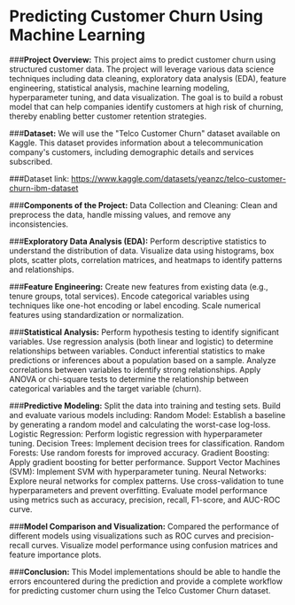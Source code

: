 # **Predicting Customer Churn Using Machine Learning**


###**Project Overview:**
This project aims to predict customer churn using structured customer data. The project will leverage various data science techniques including data cleaning, exploratory data analysis (EDA), feature engineering, statistical analysis, machine learning modeling, hyperparameter tuning, and data visualization. The goal is to build a robust model that can help companies identify customers at high risk of churning, thereby enabling better customer retention strategies.


###**Dataset:**
We will use the "Telco Customer Churn" dataset available on Kaggle. This dataset provides information about a telecommunication company's customers, including demographic details and services subscribed.

###Dataset link: https://www.kaggle.com/datasets/yeanzc/telco-customer-churn-ibm-dataset

###**Components of the Project:**
Data Collection and Cleaning:
Clean and preprocess the data, handle missing values, and remove any inconsistencies.


###**Exploratory Data Analysis (EDA):**
Perform descriptive statistics to understand the distribution of data.
Visualize data using histograms, box plots, scatter plots, correlation matrices, and heatmaps to identify patterns and relationships.


###**Feature Engineering:**
Create new features from existing data (e.g., tenure groups, total services).
Encode categorical variables using techniques like one-hot encoding or label encoding.
Scale numerical features using standardization or normalization.


###**Statistical Analysis:**
Perform hypothesis testing to identify significant variables.
Use regression analysis (both linear and logistic) to determine relationships between variables.
Conduct inferential statistics to make predictions or inferences about a population based on a sample.
Analyze correlations between variables to identify strong relationships.
Apply ANOVA or chi-square tests to determine the relationship between categorical variables and the target variable (churn).


###**Predictive Modeling:**
Split the data into training and testing sets.
Build and evaluate various models including:
Random Model: Establish a baseline by generating a random model and calculating the worst-case log-loss.
Logistic Regression: Perform logistic regression with hyperparameter tuning.
Decision Trees: Implement decision trees for classification.
Random Forests: Use random forests for improved accuracy.
Gradient Boosting: Apply gradient boosting for better performance.
Support Vector Machines (SVM): Implement SVM with hyperparameter tuning.
Neural Networks: Explore neural networks for complex patterns.
Use cross-validation to tune hyperparameters and prevent overfitting.
Evaluate model performance using metrics such as accuracy, precision, recall, F1-score, and AUC-ROC curve.

###**Model Comparison and Visualization:**
Compared  the performance of different models using visualizations such as ROC curves and precision-recall curves.
Visualize model performance using confusion matrices and feature importance plots.


###**Conclusion:**
This Model implementations should be able to handle the errors encountered during the prediction and provide a complete workflow for predicting customer churn using the Telco Customer Churn dataset.

